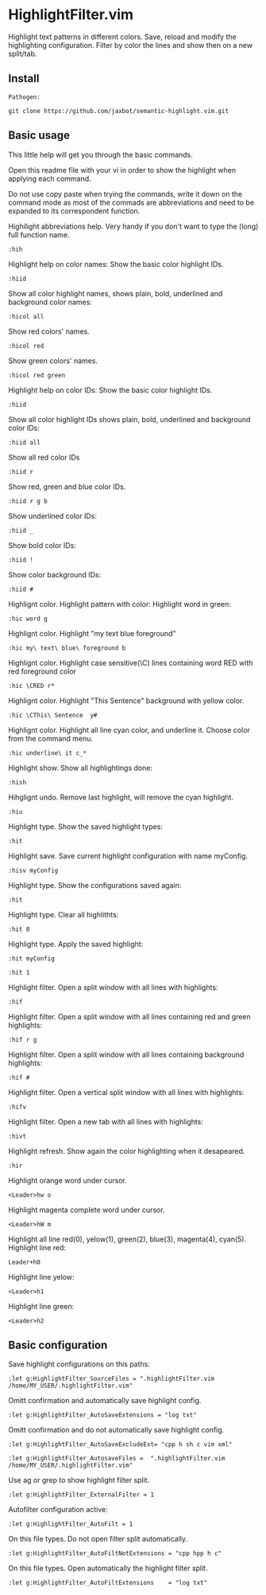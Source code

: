 # HighlightFilter.vim

Highlight text patterns in different colors. 
Save, reload and modify the highlighting configuration.
Filter by color the lines and show then on a new split/tab.

## Install

```
Pathogen:
```

```
git clone https://github.com/jaxbot/semantic-highlight.vim.git
```


## Basic usage

This little help will get you through the basic commands.

Open this readme file with your vi in order to show the highlight when applying each command.

Do not use copy paste when trying the commands, write it down on the command mode as most of the commads are abbreviations and
need to be expanded to its correspondent function.

Highilight abbreviations help. Very handy if you don't want to type the (long) full function name.
```
:hih 
```


Highlight help on color names:
Show the basic color highlight IDs.
```
:hiid
```

Show all color highlight names, shows plain, bold, underlined and background color names:
```
:hicol all
```

Show red colors' names.
```
:hicol red
```

Show green colors' names.
```
:hicol red green
```

Highlight help on color IDs:
Show the basic color highlight IDs.
```
:hiid
```

Show all color highlight IDs shows plain, bold, underlined and background color IDs:
```
:hiid all
```

Show all red color IDs
```
:hiid r
```

Show red, green and blue color IDs.
```
:hiid r g b
```

Show underlined color IDs:
```
:hiid _
```

Show bold color IDs:
```
:hiid !
```

Show color background IDs:
```
:hiid #
```

Highlignt color. Highlight pattern with color:
Highlight word in green:
```
:hic word g
```

Highlignt color. Highlight "my text blue foreground"
```
:hic my\ text\ blue\ foreground b
```

Highlignt color. Highlight case sensitive(\C) lines containing word RED with red foreground color
```
:hic \CRED r*
```

Highlignt color. Highlight "This Sentence" background with yellow color.
```
:hic \CThis\ Sentence  y#
```

Highlignt color. Highlight all line cyan color, and underline it. Choose color from the command menu.
```
:hic underline\ it c_*
```

Highlight show. Show all highlightings done:
```
:hish
```

Hihglignt undo. Remove last highlight, will remove the cyan highlight.
```
:hiu
```

Highlight type. Show the saved highlight types:
```
:hit
```

Highlight save. Save current highlight configuration with name myConfig.
```
:hisv myConfig
```

Highlight type. Show the configurations saved again:
```
:hit
```

Highlight type. Clear all highlithts:
```
:hit 0
```

Highlight type. Apply the saved highlight:
```
:hit myConfig
```
```
:hit 1
```

Highlight filter. Open a split window with all lines with highlights:
```
:hif
```

Highlight filter. Open a split window with all lines containing red and green highlights:
```
:hif r g
```

Highlight filter. Open a split window with all lines containing background highlights:
```
:hif #
```

Highlight filter. Open a vertical split window with all lines with highlights:
```
:hifv
```

Highlight filter. Open a new tab with all lines with highlights:
```
:hivt
```

Highlight refresh. Show again the color highlighting when it desapeared.
```
:hir
```

Highlight orange word under cursor. 
```
<Leader>hw o
```

Highlight magenta complete word under cursor. 
```
<Leader>hW m
```

Highlight all line red(0), yelow(1), green(2), blue(3), magenta(4), cyan(5). 
Highlight line red: 
```
Leader+h0
```

Highlight line yelow: 
```
<Leader>h1
```

Highlight line green: 
```
<Leader>h2
```

## Basic configuration

Save highlight configurations on this paths:
```
:let g:HighlightFilter_SourceFiles = ".highlightFilter.vim /home/MY_USER/.highlightFilter.vim"
```

Omitt confirmation and automatically save highlight config.
```
:let g:HighlightFilter_AutoSaveExtensions = "log txt"
```

Omitt confirmation and do not automatically save highlight config.
```
:let g:HighlightFilter_AutoSaveExcludeExt= "cpp h sh c vim xml"
```
```
:let g:HighlightFilter_AutosaveFiles =  ".highlightFilter.vim /home/MY_USER/.highlightFilter.vim"
```

Use ag or grep to show highlight filter split.
```
:let g:HighlightFilter_ExternalFilter = 1
```

Autofilter configuration active:
```
:let g:HighlightFilter_AutoFilt = 1
```

On this file types. Do not open filter split automatically.
```
:let g:HighlightFilter_AutoFiltNotExtensions = "cpp hpp h c"
```

On this file types. Open automatically the highlight filter split. 
```
:let g:HighlightFilter_AutoFiltExtensions    = "log txt"
```
